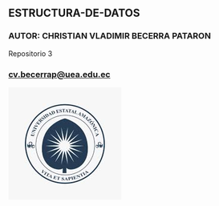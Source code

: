 ## ESTRUCTURA-DE-DATOS
### AUTOR: CHRISTIAN VLADIMIR BECERRA PATARON
Repositorio 3
### cv.becerrap@uea.edu.ec
![](https://github.com/chribece/fpRep/blob/main/logo.jpg)
